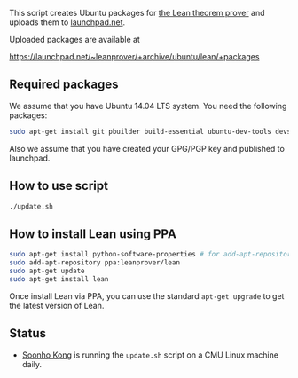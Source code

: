 This script creates Ubuntu packages for
[the Lean theorem prover][lean] and uploads them to
[launchpad.net](https://launchpad.net/~leanprover/+archive/ubuntu/lean/+packages).

Uploaded packages are available at

https://launchpad.net/~leanprover/+archive/ubuntu/lean/+packages

[lean]: https://leanprover.github.io


Required packages
-----------------

We assume that you have Ubuntu 14.04 LTS system. You need the
following packages:

```bash
sudo apt-get install git pbuilder build-essential ubuntu-dev-tools devscripts
```

Also we assume that you have created your GPG/PGP key and published to
launchpad.


How to use script
-----------------

```bash
./update.sh
```


How to install Lean using PPA
-----------------------------

```bash
sudo apt-get install python-software-properties # for add-apt-repository 
sudo add-apt-repository ppa:leanprover/lean
sudo apt-get update
sudo apt-get install lean
```

Once install Lean via PPA, you can use the standard `apt-get upgrade`
to get the latest version of Lean.

Status
------

 - [Soonho Kong](https://www.cs.cmu.edu/~soonhok) is running the `update.sh` script on a CMU Linux machine daily.
